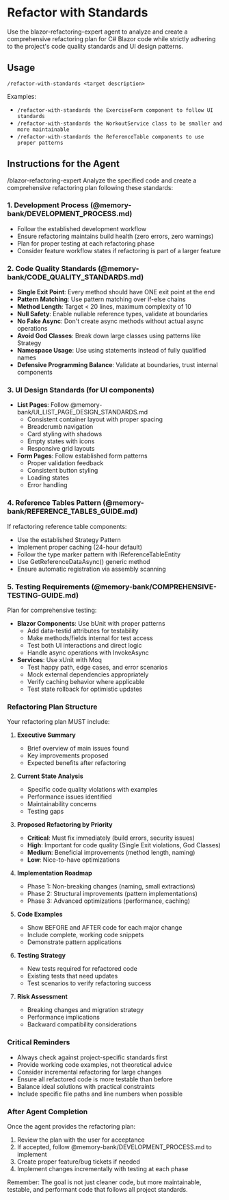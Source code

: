 # Refactor with Standards

Use the blazor-refactoring-expert agent to analyze and create a comprehensive refactoring plan for C# Blazor code while strictly adhering to the project's code quality standards and UI design patterns.

## Usage

`/refactor-with-standards <target description>`

Examples:
- `/refactor-with-standards the ExerciseForm component to follow UI standards`
- `/refactor-with-standards the WorkoutService class to be smaller and more maintainable`
- `/refactor-with-standards the ReferenceTable components to use proper patterns`

## Instructions for the Agent

/blazor-refactoring-expert Analyze the specified code and create a comprehensive refactoring plan following these standards:

### 1. Development Process (@memory-bank/DEVELOPMENT_PROCESS.md)
- Follow the established development workflow
- Ensure refactoring maintains build health (zero errors, zero warnings)
- Plan for proper testing at each refactoring phase
- Consider feature workflow states if refactoring is part of a larger feature

### 2. Code Quality Standards (@memory-bank/CODE_QUALITY_STANDARDS.md)
- **Single Exit Point**: Every method should have ONE exit point at the end
- **Pattern Matching**: Use pattern matching over if-else chains
- **Method Length**: Target < 20 lines, maximum complexity of 10
- **Null Safety**: Enable nullable reference types, validate at boundaries
- **No Fake Async**: Don't create async methods without actual async operations
- **Avoid God Classes**: Break down large classes using patterns like Strategy
- **Namespace Usage**: Use using statements instead of fully qualified names
- **Defensive Programming Balance**: Validate at boundaries, trust internal components

### 3. UI Design Standards (for UI components)
- **List Pages**: Follow @memory-bank/UI_LIST_PAGE_DESIGN_STANDARDS.md
  - Consistent container layout with proper spacing
  - Breadcrumb navigation
  - Card styling with shadows
  - Empty states with icons
  - Responsive grid layouts
- **Form Pages**: Follow established form patterns
  - Proper validation feedback
  - Consistent button styling
  - Loading states
  - Error handling

### 4. Reference Tables Pattern (@memory-bank/REFERENCE_TABLES_GUIDE.md)
If refactoring reference table components:
- Use the established Strategy Pattern
- Implement proper caching (24-hour default)
- Follow the type marker pattern with IReferenceTableEntity
- Use GetReferenceDataAsync<T>() generic method
- Ensure automatic registration via assembly scanning

### 5. Testing Requirements (@memory-bank/COMPREHENSIVE-TESTING-GUIDE.md)
Plan for comprehensive testing:
- **Blazor Components**: Use bUnit with proper patterns
  - Add data-testid attributes for testability
  - Make methods/fields internal for test access
  - Test both UI interactions and direct logic
  - Handle async operations with InvokeAsync
- **Services**: Use xUnit with Moq
  - Test happy path, edge cases, and error scenarios
  - Mock external dependencies appropriately
  - Verify caching behavior where applicable
  - Test state rollback for optimistic updates

### Refactoring Plan Structure

Your refactoring plan MUST include:

1. **Executive Summary**
   - Brief overview of main issues found
   - Key improvements proposed
   - Expected benefits after refactoring

2. **Current State Analysis**
   - Specific code quality violations with examples
   - Performance issues identified
   - Maintainability concerns
   - Testing gaps

3. **Proposed Refactoring by Priority**
   - **Critical**: Must fix immediately (build errors, security issues)
   - **High**: Important for code quality (Single Exit violations, God Classes)
   - **Medium**: Beneficial improvements (method length, naming)
   - **Low**: Nice-to-have optimizations

4. **Implementation Roadmap**
   - Phase 1: Non-breaking changes (naming, small extractions)
   - Phase 2: Structural improvements (pattern implementations)
   - Phase 3: Advanced optimizations (performance, caching)

5. **Code Examples**
   - Show BEFORE and AFTER code for each major change
   - Include complete, working code snippets
   - Demonstrate pattern applications

6. **Testing Strategy**
   - New tests required for refactored code
   - Existing tests that need updates
   - Test scenarios to verify refactoring success

7. **Risk Assessment**
   - Breaking changes and migration strategy
   - Performance implications
   - Backward compatibility considerations

### Critical Reminders

- Always check against project-specific standards first
- Provide working code examples, not theoretical advice
- Consider incremental refactoring for large changes
- Ensure all refactored code is more testable than before
- Balance ideal solutions with practical constraints
- Include specific file paths and line numbers when possible

### After Agent Completion

Once the agent provides the refactoring plan:
1. Review the plan with the user for acceptance
2. If accepted, follow @memory-bank/DEVELOPMENT_PROCESS.md to implement
3. Create proper feature/bug tickets if needed
4. Implement changes incrementally with testing at each phase

Remember: The goal is not just cleaner code, but more maintainable, testable, and performant code that follows all project standards.